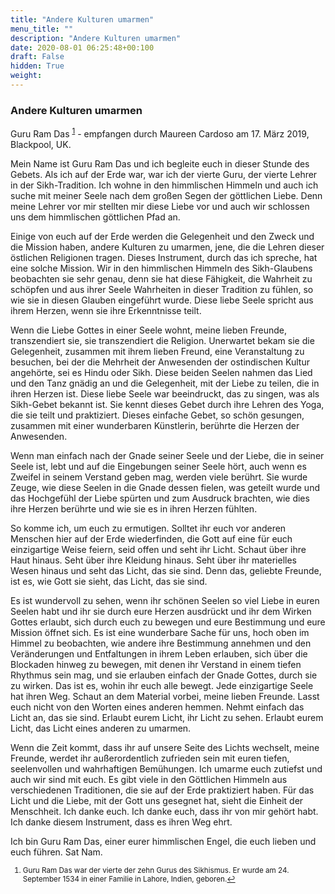 ```yaml
---
title: "Andere Kulturen umarmen"
menu_title: ""
description: "Andere Kulturen umarmen"
date: 2020-08-01 06:25:48+00:100
draft: False
hidden: True
weight:
---
```

### Andere Kulturen umarmen

Guru Ram Das <sup id="a1">[1](#f1)</sup> - empfangen durch Maureen Cardoso am 17. März 2019, Blackpool, UK.

Mein Name ist Guru Ram Das und ich begleite euch in dieser Stunde des Gebets. Als ich auf der Erde war, war ich der vierte Guru, der vierte Lehrer in der Sikh-Tradition. Ich wohne in den himmlischen Himmeln und auch ich suche mit meiner Seele nach dem großen Segen der göttlichen Liebe. Denn meine Lehrer vor mir stellten mir diese Liebe vor und auch wir schlossen uns dem himmlischen göttlichen Pfad an.

Einige von euch auf der Erde werden die Gelegenheit und den Zweck und die Mission haben, andere Kulturen zu umarmen, jene, die die Lehren dieser östlichen Religionen tragen. Dieses Instrument, durch das ich spreche, hat eine solche Mission. Wir in den himmlischen Himmeln des Sikh-Glaubens beobachten sie sehr genau, denn sie hat diese Fähigkeit, die Wahrheit zu schöpfen und aus ihrer Seele Wahrheiten in dieser Tradition zu fühlen, so wie sie in diesen Glauben eingeführt wurde. Diese liebe Seele spricht aus ihrem Herzen, wenn sie ihre Erkenntnisse teilt.

Wenn die Liebe Gottes in einer Seele wohnt, meine lieben Freunde, transzendiert sie, sie transzendiert die Religion. Unerwartet bekam sie die Gelegenheit, zusammen mit ihrem lieben Freund, eine Veranstaltung zu besuchen, bei der die Mehrheit der Anwesenden der ostindischen Kultur angehörte, sei es Hindu oder Sikh. Diese beiden Seelen nahmen das Lied und den Tanz gnädig an und die Gelegenheit, mit der Liebe zu teilen, die in ihren Herzen ist. Diese liebe Seele war beeindruckt, das zu singen, was als Sikh-Gebet bekannt ist. Sie kennt dieses Gebet durch ihre Lehren des Yoga, die sie teilt und praktiziert. Dieses einfache Gebet, so schön gesungen, zusammen mit einer wunderbaren Künstlerin, berührte die Herzen der Anwesenden.

Wenn man einfach nach der Gnade seiner Seele und der Liebe, die in seiner Seele ist, lebt und auf die Eingebungen seiner Seele hört, auch wenn es Zweifel in seinem Verstand geben mag, werden viele berührt. Sie wurde Zeuge, wie diese Seelen in die Gnade dessen fielen, was geteilt wurde und das Hochgefühl der Liebe spürten und zum Ausdruck brachten, wie dies ihre Herzen berührte und wie sie es in ihren Herzen fühlten.

So komme ich, um euch zu ermutigen. Solltet ihr euch vor anderen Menschen hier auf der Erde wiederfinden, die Gott auf eine für euch einzigartige Weise feiern, seid offen und seht ihr Licht. Schaut über ihre Haut hinaus. Seht über ihre Kleidung hinaus. Seht über ihr materielles Wesen hinaus und seht das Licht, das sie sind. Denn das, geliebte Freunde, ist es, wie Gott sie sieht, das Licht, das sie sind.

Es ist wundervoll zu sehen, wenn ihr schönen Seelen so viel Liebe in euren Seelen habt und ihr sie durch eure Herzen ausdrückt und ihr dem Wirken Gottes erlaubt, sich durch euch zu bewegen und eure Bestimmung und eure Mission öffnet sich. Es ist eine wunderbare Sache für uns, hoch oben im Himmel zu beobachten, wie andere ihre Bestimmung annehmen und den Veränderungen und Entfaltungen in ihrem Leben erlauben, sich über die Blockaden hinweg zu bewegen, mit denen ihr Verstand in einem tiefen Rhythmus sein mag, und sie erlauben einfach der Gnade Gottes, durch sie zu wirken. Das ist es, wohin ihr euch alle bewegt. Jede einzigartige Seele hat ihren Weg. Schaut an dem Material vorbei, meine lieben Freunde. Lasst euch nicht von den Worten eines anderen hemmen. Nehmt einfach das Licht an, das sie sind. Erlaubt eurem Licht, ihr Licht zu sehen. Erlaubt eurem Licht, das Licht eines anderen zu umarmen.

Wenn die Zeit kommt, dass ihr auf unsere Seite des Lichts wechselt, meine Freunde, werdet ihr außerordentlich zufrieden sein mit euren tiefen, seelenvollen und wahrhaftigen Bemühungen. Ich umarme euch zutiefst und auch wir sind mit euch. Es gibt viele in den Göttlichen Himmeln aus verschiedenen Traditionen, die sie auf der Erde praktiziert haben. Für das Licht und die Liebe, mit der Gott uns gesegnet hat, sieht die Einheit der Menschheit. Ich danke euch. Ich danke euch, dass ihr von mir gehört habt. Ich danke diesem Instrument, dass es ihren Weg ehrt.

Ich bin Guru Ram Das, einer eurer himmlischen Engel, die euch lieben und euch führen. Sat Nam.
<small>

1. <large id="f1"> Guru Ram Das war der vierte der zehn Gurus des Sikhismus. Er wurde am 24. September 1534 in einer Familie in Lahore, Indien, geboren.[↩](#a1)
